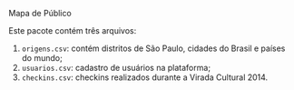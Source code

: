 Mapa de Público

Este pacote contém três arquivos:

1. `origens.csv`: contém distritos de São Paulo, cidades do Brasil e países do mundo;
2. `usuarios.csv`: cadastro de usuários na plataforma;
3. `checkins.csv`: checkins realizados durante a Virada Cultural 2014.
